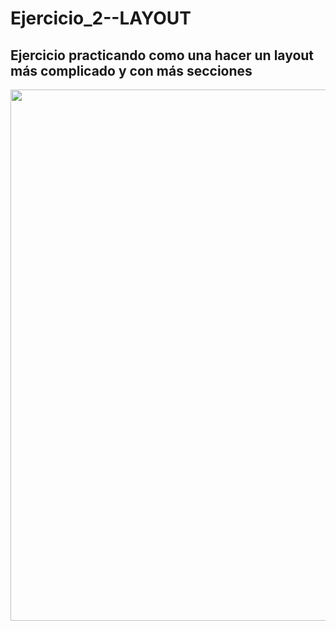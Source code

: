 # Ejercicio_2--LAYOUT

## Ejercicio practicando como una hacer un layout más complicado  y con más secciones


<p align="center" >
 
 <img src="https://github.com/DanielDW23/Ejercicio_2--LAYAOUT-/assets/126791645/2f76928e-512c-4727-889a-3fb478f8f3e6" width="850" />
  
  
</p>
